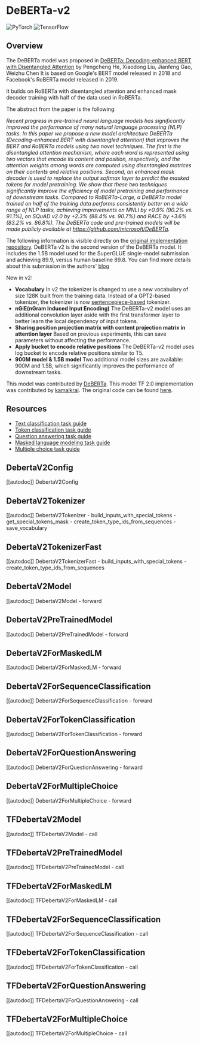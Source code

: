 <!--Copyright 2020 The HuggingFace Team. All rights reserved.

Licensed under the Apache License, Version 2.0 (the "License"); you may not use this file except in compliance with
the License. You may obtain a copy of the License at

http://www.apache.org/licenses/LICENSE-2.0

Unless required by applicable law or agreed to in writing, software distributed under the License is distributed on
an "AS IS" BASIS, WITHOUT WARRANTIES OR CONDITIONS OF ANY KIND, either express or implied. See the License for the
specific language governing permissions and limitations under the License.

⚠️ Note that this file is in Markdown but contain specific syntax for our doc-builder (similar to MDX) that may not be
rendered properly in your Markdown viewer.

-->

# DeBERTa-v2

<div class="flex flex-wrap space-x-1">
<img alt="PyTorch" src="https://img.shields.io/badge/PyTorch-DE3412?style=flat&logo=pytorch&logoColor=white">
<img alt="TensorFlow" src="https://img.shields.io/badge/TensorFlow-FF6F00?style=flat&logo=tensorflow&logoColor=white">
</div>

## Overview

The DeBERTa model was proposed in [DeBERTa: Decoding-enhanced BERT with Disentangled Attention](https://arxiv.org/abs/2006.03654) by Pengcheng He, Xiaodong Liu, Jianfeng Gao, Weizhu Chen It is based on Google's
BERT model released in 2018 and Facebook's RoBERTa model released in 2019.

It builds on RoBERTa with disentangled attention and enhanced mask decoder training with half of the data used in
RoBERTa.

The abstract from the paper is the following:

*Recent progress in pre-trained neural language models has significantly improved the performance of many natural
language processing (NLP) tasks. In this paper we propose a new model architecture DeBERTa (Decoding-enhanced BERT with
disentangled attention) that improves the BERT and RoBERTa models using two novel techniques. The first is the
disentangled attention mechanism, where each word is represented using two vectors that encode its content and
position, respectively, and the attention weights among words are computed using disentangled matrices on their
contents and relative positions. Second, an enhanced mask decoder is used to replace the output softmax layer to
predict the masked tokens for model pretraining. We show that these two techniques significantly improve the efficiency
of model pretraining and performance of downstream tasks. Compared to RoBERTa-Large, a DeBERTa model trained on half of
the training data performs consistently better on a wide range of NLP tasks, achieving improvements on MNLI by +0.9%
(90.2% vs. 91.1%), on SQuAD v2.0 by +2.3% (88.4% vs. 90.7%) and RACE by +3.6% (83.2% vs. 86.8%). The DeBERTa code and
pre-trained models will be made publicly available at https://github.com/microsoft/DeBERTa.*


The following information is visible directly on the [original implementation
repository](https://github.com/microsoft/DeBERTa). DeBERTa v2 is the second version of the DeBERTa model. It includes
the 1.5B model used for the SuperGLUE single-model submission and achieving 89.9, versus human baseline 89.8. You can
find more details about this submission in the authors'
[blog](https://www.microsoft.com/en-us/research/blog/microsoft-deberta-surpasses-human-performance-on-the-superglue-benchmark/)

New in v2:

- **Vocabulary** In v2 the tokenizer is changed to use a new vocabulary of size 128K built from the training data.
  Instead of a GPT2-based tokenizer, the tokenizer is now
  [sentencepiece-based](https://github.com/google/sentencepiece) tokenizer.
- **nGiE(nGram Induced Input Encoding)** The DeBERTa-v2 model uses an additional convolution layer aside with the first
  transformer layer to better learn the local dependency of input tokens.
- **Sharing position projection matrix with content projection matrix in attention layer** Based on previous
  experiments, this can save parameters without affecting the performance.
- **Apply bucket to encode relative positions** The DeBERTa-v2 model uses log bucket to encode relative positions
  similar to T5.
- **900M model & 1.5B model** Two additional model sizes are available: 900M and 1.5B, which significantly improves the
  performance of downstream tasks.

This model was contributed by [DeBERTa](https://huggingface.co/DeBERTa). This model TF 2.0 implementation was
contributed by [kamalkraj](https://huggingface.co/kamalkraj). The original code can be found [here](https://github.com/microsoft/DeBERTa).

## Resources

- [Text classification task guide](../tasks/sequence_classification)
- [Token classification task guide](../tasks/token_classification)
- [Question answering task guide](../tasks/question_answering)
- [Masked language modeling task guide](../tasks/masked_language_modeling)
- [Multiple choice task guide](../tasks/multiple_choice)

## DebertaV2Config

[[autodoc]] DebertaV2Config

## DebertaV2Tokenizer

[[autodoc]] DebertaV2Tokenizer
    - build_inputs_with_special_tokens
    - get_special_tokens_mask
    - create_token_type_ids_from_sequences
    - save_vocabulary

## DebertaV2TokenizerFast

[[autodoc]] DebertaV2TokenizerFast
    - build_inputs_with_special_tokens
    - create_token_type_ids_from_sequences

<frameworkcontent>
<pt>

## DebertaV2Model

[[autodoc]] DebertaV2Model
    - forward

## DebertaV2PreTrainedModel

[[autodoc]] DebertaV2PreTrainedModel
    - forward

## DebertaV2ForMaskedLM

[[autodoc]] DebertaV2ForMaskedLM
    - forward

## DebertaV2ForSequenceClassification

[[autodoc]] DebertaV2ForSequenceClassification
    - forward

## DebertaV2ForTokenClassification

[[autodoc]] DebertaV2ForTokenClassification
    - forward

## DebertaV2ForQuestionAnswering

[[autodoc]] DebertaV2ForQuestionAnswering
    - forward

## DebertaV2ForMultipleChoice

[[autodoc]] DebertaV2ForMultipleChoice
    - forward

</pt>
<tf>

## TFDebertaV2Model

[[autodoc]] TFDebertaV2Model
    - call

## TFDebertaV2PreTrainedModel

[[autodoc]] TFDebertaV2PreTrainedModel
    - call

## TFDebertaV2ForMaskedLM

[[autodoc]] TFDebertaV2ForMaskedLM
    - call

## TFDebertaV2ForSequenceClassification

[[autodoc]] TFDebertaV2ForSequenceClassification
    - call

## TFDebertaV2ForTokenClassification

[[autodoc]] TFDebertaV2ForTokenClassification
    - call

## TFDebertaV2ForQuestionAnswering

[[autodoc]] TFDebertaV2ForQuestionAnswering
    - call

## TFDebertaV2ForMultipleChoice

[[autodoc]] TFDebertaV2ForMultipleChoice
    - call

</tf>
</frameworkcontent>
